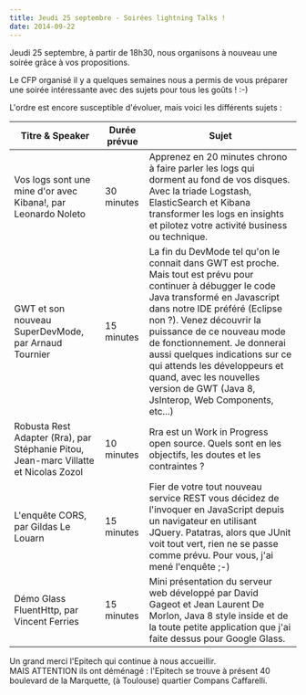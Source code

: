 ```yaml
---
title: Jeudi 25 septembre - Soirées lightning Talks !
date: 2014-09-22
---
```


Jeudi 25 septembre, à partir de 18h30, nous organisons à nouveau une soirée
grâce à vos propositions.
 
Le CFP organisé il y a quelques semaines nous a permis de vous préparer une
soirée intéressante avec des sujets pour tous les goûts ! :-)

L'ordre est encore susceptible d'évoluer, mais voici les différents sujets :


Titre & Speaker                                                                      | Durée prévue | Sujet
-------------------------------------------------------------------------------------|--------------|-------------------------------------
Vos logs sont une mine d'or avec Kibana!, par Leonardo Noleto                        | 30 minutes   | Apprenez en 20 minutes chrono à faire parler les logs qui dorment au fond de vos disques. Avec la triade Logstash, ElasticSearch et Kibana transformer les logs en insights et pilotez votre activité business ou technique.
GWT et son nouveau SuperDevMode, par Arnaud Tournier                                 | 15 minutes   |	La fin du DevMode tel qu'on le connait dans GWT est proche. Mais tout est prévu pour continuer à débugger le code Java transformé en Javascript dans notre IDE préféré (Eclipse non ?). Venez découvrir la puissance de ce nouveau mode de fonctionnement. Je donnerai aussi quelques indications sur ce qui attends les développeurs et quand, avec les nouvelles version de GWT (Java 8, JsInterop, Web Components, etc...)
Robusta Rest Adapter (Rra), par Stéphanie Pitou, Jean-marc Villatte et Nicolas Zozol | 10 minutes   | Rra est un Work in Progress open source. Quels sont en les objectifs, les doutes et les contraintes ?
L'enquête CORS, par Gildas Le Louarn                                                 | 15 minutes   | Fier de votre tout nouveau service REST vous décidez de l'invoquer en JavaScript depuis un navigateur en utilisant JQuery. Patatras, alors que JUnit voit tout vert, rien ne se passe comme prévu. Pour vous, j'ai mené l'enquête ;-)
Démo Glass FluentHttp, par Vincent Ferries                                           | 15 minutes   | Mini présentation du serveur web développé par David Gageot et Jean Laurent De Morlon, Java 8 style inside et de la toute petite application que j'ai faite dessus pour Google Glass.

Un grand merci l'Epitech qui continue à nous accueillir.  
MAIS ATTENTION ils ont déménagé : l'Epitech se trouve à présent 40 boulevard de
la Marquette, (à Toulouse) quartier Compans Caffarelli.

